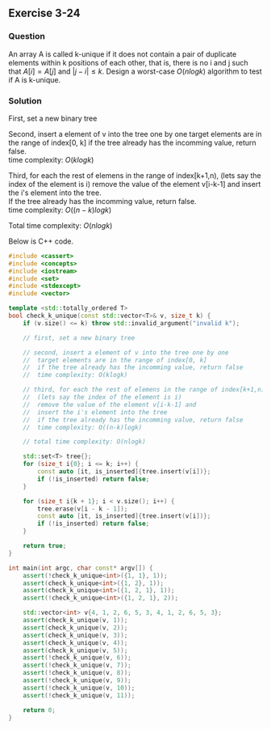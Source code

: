 ## Exercise 3-24
### Question

An array A is called k-unique if it does not contain a pair of duplicate
elements within k positions of each other, that is, there is no i and j such that
$A[i] = A[j]$ and $|j − i| ≤ k$. Design a worst-case $O(n log k)$ algorithm to test if
A is k-unique.

### Solution

First, set a new binary tree

Second, insert a element of v into the tree one by one
 target elements are in the range of index[0, k]
 if the tree already has the incomming value, return false.  
 time complexity: $O(klogk)$

Third, for each the rest of elemens in the range of index[k+1,n),
 (lets say the index of the element is i)
 remove the value of the element v[i-k-1] and
 insert the i's element into the tree.  
 If the tree already has the incomming value, return false.  
 time complexity: $O((n-k)logk)$

Total time complexity: $O(nlogk)$

Below is C++ code.

```cpp
#include <cassert>
#include <concepts>
#include <iostream>
#include <set>
#include <stdexcept>
#include <vector>

template <std::totally_ordered T>
bool check_k_unique(const std::vector<T>& v, size_t k) {
    if (v.size() <= k) throw std::invalid_argument("invalid k");

    // first, set a new binary tree

    // second, insert a element of v into the tree one by one
    //  target elements are in the range of index[0, k]
    //  if the tree already has the incomming value, return false
    //  time complexity: O(klogk)

    // third, for each the rest of elemens in the range of index[k+1,n),
    //  (lets say the index of the element is i)
    //  remove the value of the element v[i-k-1] and
    //  insert the i's element into the tree
    //  if the tree already has the incomming value, return false
    //  time complexity: O((n-k)logk)

    // total time complexity: O(nlogk)

    std::set<T> tree{};
    for (size_t i{0}; i <= k; i++) {
        const auto [it, is_inserted]{tree.insert(v[i])};
        if (!is_inserted) return false;
    }

    for (size_t i{k + 1}; i < v.size(); i++) {
        tree.erase(v[i - k - 1]);
        const auto [it, is_inserted]{tree.insert(v[i])};
        if (!is_inserted) return false;
    }

    return true;
}

int main(int argc, char const* argv[]) {
    assert(!check_k_unique<int>({1, 1}, 1));
    assert(check_k_unique<int>({1, 2}, 1));
    assert(check_k_unique<int>({1, 2, 1}, 1));
    assert(!check_k_unique<int>({1, 2, 1}, 2));

    std::vector<int> v{4, 1, 2, 6, 5, 3, 4, 1, 2, 6, 5, 3};
    assert(check_k_unique(v, 1));
    assert(check_k_unique(v, 2));
    assert(check_k_unique(v, 3));
    assert(check_k_unique(v, 4));
    assert(check_k_unique(v, 5));
    assert(!check_k_unique(v, 6));
    assert(!check_k_unique(v, 7));
    assert(!check_k_unique(v, 8));
    assert(!check_k_unique(v, 9));
    assert(!check_k_unique(v, 10));
    assert(!check_k_unique(v, 11));

    return 0;
}

```